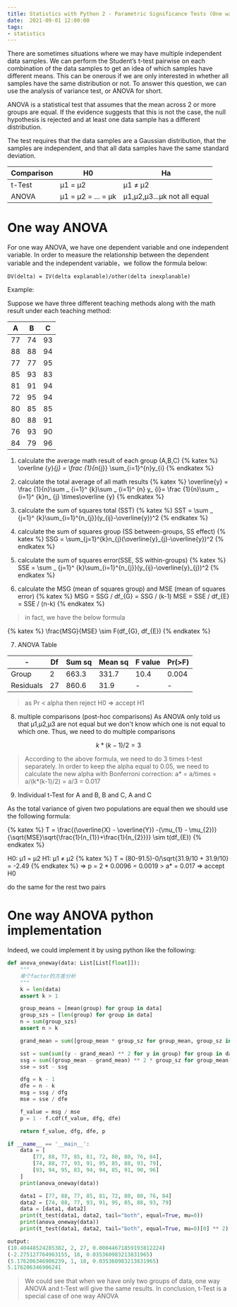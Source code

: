 ```yaml
---
title: Statistics with Python 2 - Parametric Significance Tests (One way ANOVA)
date:  2021-09-01 12:00:00
tags:
- statistics
---
```

There are sometimes situations where we may have multiple independent data samples. We can perform the Student’s t-test pairwise on each combination of the data samples to get an idea of which samples have different means. This can be onerous if we are only interested in whether all samples have the same distribution or not. To answer this question, we can use the analysis of variance test, or ANOVA for short. 

ANOVA is a statistical test that assumes that the mean across 2 or more groups are equal. If the evidence suggests that this is not the case, the null hypothesis is rejected and at least one data sample has a different distribution.

The test requires that the data samples are a Gaussian distribution, that the samples are independent, and that all data samples have the same standard deviation. 

|Comparison|H0|Ha|
|-------|-------|-------|
|t-Test|μ1 = μ2|μ1 ≠ μ2|
|ANOVA|μ1 = μ2 = ... = μk|μ1,μ2,μ3...μk not all equal|


# One way ANOVA 
For one way ANOVA, we have one dependent variable and one independent variable. In order to measure the relationship between the dependent variable and the independent variable，we follow the formula below:

```
DV(delta) = IV(delta explanable)/other(delta inexplanable)
```

Example:

Suppose we have three different teaching methods along with the math result under each teaching method:

|A|B|C|
|-------|-------|-------|
|77|74|93|
|88|88|94|
|77|77|95|
|85|93|83|
|81|91|94|
|72|95|94|
|80|85|85|
|80|88|91|
|76|93|90|
|84|79|96|

1) calculate the average math result of each group (A,B,C)
{% katex %}
\overline {y}_{j} = \frac {1}{n_{j}} \sum_{i=1}^{n}y_{i}
{% endkatex %}

2) calculate the total average of all math results
{% katex %}
\overline{y} = \frac {1}{n}\sum _ {i=1}^ {k}\sum _ {i=1}^ {n} y_ {i}= \frac {1}{n}\sum _ {i=1}^ {k}n_ {j} \times\overline {y}
{% endkatex %}

3) calculate the sum of squares total (SST)
{% katex %}
SST = \sum _ {j=1}^ {k}\sum_{i=1}^{n_{j}}(y_{ij}-\overline{y})^2
{% endkatex %}

4) calculate the sum of squares group (SS between-groups, SS effect)
{% katex %}
SSG = \sum_{j=1}^{k}n_{j}(\overline{y}_{j}-\overline{y})^2
{% endkatex %}

5) calculate the sum of squares error(SSE, SS within-groups)
{% katex %}
SSE = \sum _ {j=1}^ {k}\sum_{i=1}^{n_{j}}(y_{ij}-\overline{y}_{j})^2
{% endkatex %}

6) calculate the MSG (mean of squares group) and MSE (mean of squares error)
{% katex %}
MSG = SSG / df_{G} = SSG / (k-1)
MSE = SSE / df_{E} = SSE / (n-k)
{% endkatex %}
> in fact, we have the below formula

{% katex %}
\frac{MSG}{MSE} \sim F(df_{G}, df_{E})
{% endkatex %}

7) ANOVA Table

|-|Df|Sum sq| Mean sq | F value| Pr(>F)|  
|-------|-------|-------|-------|-------|-------|
|Group|2|663.3|331.7|10.4|0.004|
|Residuals|27|860.6|31.9| - | - |

> as Pr < alpha then reject H0 => accept H1

8) multiple comparisons (post-hoc comparisons)
As ANOVA only told us that μ1,μ2,μ3 are not equal but we don't know which one is not equal to which one. Thus, we need to do multiple comparisons
```math
k*(k-1)/2 = 3 
```
> According to the above formula, we need to do 3 times t-test separately. In order to keep the alpha equal to 0.05, we need to calculate the new alpha with Bonferroni correction: a* = a/times = a/(k*(k-1)/2) = a/3 = 0.017

9) Individual t-Test for A and B, B and C, A and C

As the total variance of given two populations are equal then we should use the following formula:

{% katex %}
T = \frac{(\overline{X} - \overline{Y}) -(\mu_{1} - \mu_{2})}{\sqrt{MSE}\sqrt{\frac{1}{n_{1}}+\frac{1}{n_{2}}}} \sim t(df_{E})
{% endkatex %}

H0: μ1 = μ2  H1: μ1 ≠ μ2
{% katex %}
T = (80-91.5)-0/\sqrt{31.9/10 + 31.9/10} = -2.49 
{% endkatex %}
=> p = 2 * 0.0096 = 0.0019 > a* = 0.017
=> accept H0 

do the same for the rest two pairs



# One way ANOVA python implementation
Indeed, we could implement it by using python like the following:

```python
def anova_oneway(data: List[List[float]]):
    """
    单个factor的方差分析
    """
    k = len(data)
    assert k > 1

    group_means = [mean(group) for group in data]
    group_szs = [len(group) for group in data]
    n = sum(group_szs)
    assert n > k

    grand_mean = sum([group_mean * group_sz for group_mean, group_sz in zip(group_means, group_szs)]) / n

    sst = sum(sum((y - grand_mean) ** 2 for y in group) for group in data)
    ssg = sum((group_mean - grand_mean) ** 2 * group_sz for group_mean, group_sz in zip(group_means, group_szs))
    sse = sst - ssg

    dfg = k - 1
    dfe = n - k
    msg = ssg / dfg
    mse = sse / dfe

    f_value = msg / mse
    p = 1 - f.cdf(f_value, dfg, dfe)

    return f_value, dfg, dfe, p

if __name__ == '__main__':
    data = [
        [77, 88, 77, 85, 81, 72, 80, 80, 76, 84],
        [74, 88, 77, 93, 91, 95, 85, 88, 93, 79],
        [93, 94, 95, 83, 94, 94, 85, 91, 90, 96]
    ]
    print(anova_oneway(data))

    data1 = [77, 88, 77, 85, 81, 72, 80, 80, 76, 84]
    data2 = [74, 88, 77, 93, 91, 95, 85, 88, 93, 79]
    data = [data1, data2]
    print(t_test(data1, data2, tail="both", equal=True, mu=0))
    print(anova_oneway(data))
    print(t_test(data1, data2, tail="both", equal=True, mu=0)[0] ** 2)

output: 
(10.40448524285382, 2, 27, 0.00044671859193812224)
(-2.275127764963155, 18, 0.035360983213831965)
(5.176206346906239, 1, 18, 0.035360983213831965)
5.176206346906241
```

> We could see that when we have only two groups of data, one way ANOVA and t-Test will give the same results. In conclusion, t-Test is a special case of one way ANOVA



